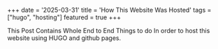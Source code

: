 +++
date = '2025-03-31'
title = 'How This Website Was Hosted'
tags = ["hugo", "hosting"]
featured = true
+++

This Post Contains Whole End to End Things to do In order to host this website using HUGO and github pages.
